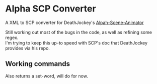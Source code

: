 Alpha SCP Converter
===================

A XML to SCP converter for DeathJockey's [Alpah-Scene-Animator](https://github.com/DeathJockey/Alpha-Scene-Animator)

Still working out most of the bugs in the code, as well as refining some regex.  
I'm trying to keep this up-to speed with SCP's doc that DeathJockey provides via his repo.

Working commands
----------------
<scene action="set" value="cliff" />
<scene action="add" key="entity" value="bulbasaur" />
<scene action="moveto" key="entity" value="bulbasaur" x="21" y="21" />

<graphics action="effect" key="startle" value="bulbasur" /> Also returns a set-word, will do for now.
<graphics action="overlay" key="alpha" value="0.2" />
<graphics action="overlay" key="color" value="0,0,0" />
<graphics toggle="overlay" value="on" />

<audio action="play" file="tune.ogg" options="loop" />
<audio toggle="volume" value="50" />
<audio action="load" value="load.ogg" />

<dialog title="???" duration="1000">Hi, I'm a regex</dialog>

<dialog3p duration="1000">Hi, I'm a regex</dialog3p>
<dialog3p action="clear" />

<camera action="track" value="bulbasaur" />

<wait value="1000" />

<end type="terminate" />

Non-working commands
--------------------
<dialog action="clear" /> Doesn't seem to work, working on it.